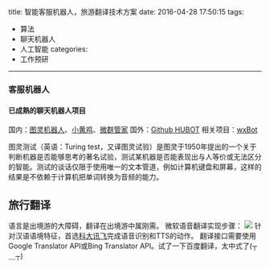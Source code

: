 title: 智能客服机器人，旅游翻译技术方案
date: 2016-04-28 17:50:15
tags:
- 算法
- 聊天机器人
- 人工智能
categories:
- 工作预研
---
### 客服机器人

#### 已成熟的聊天机器人项目
国内：[图灵机器人](http://www.tuling123.com/)、[小黄鸡](https://github.com/wong2/xiaohuangji)、[微群管家](http://www.ju-zi.com/)
国外：[Github HUBOT](https://hubot.github.com/)
相关项目：[wxBot](https://github.com/liuwons/wxBot)

图灵测试（英语：Turing test，又译图灵试验）是图灵于1950年提出的一个关于判断机器是否能够思考的著名试验，测试某机器是否能表现出与人等价或无法区分的智能。测试的谈话仅限于使用唯一的文本管道，例如计算机键盘和屏幕，这样的结果是不依赖于计算机把单词转换为音频的能力。

## 旅行翻译
语言是出境游的大障碍，翻译在出境游中属刚需。
微软语音翻译实现步骤：
![](/images/Speech_API_flow.png)
针对汉语语境特征，首选[科大讯飞](http://www.xfyun.cn/)完成语音识别和TTS的动作。
翻译接口需要使用Google Translator API或Bing Translator API。试了一下百度翻译，太中式了(┬＿┬)